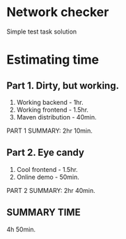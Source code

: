 Network checker
===============

Simple test task solution

Estimating time
===============

Part 1. Dirty, but working.
---------------------------

  1. Working backend - 1hr.
  2. Working frontend - 1.5hr.
  3. Maven distribution - 40min.

PART 1 SUMMARY: 2hr 10min.

Part 2. Eye candy
-----------------

  1. Cool frontend - 1.5hr.
  2. Online demo - 50min.

PART 2 SUMMARY: 2hr 40min.

SUMMARY TIME
------------

4h 50min.